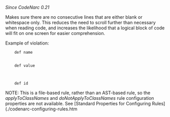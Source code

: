 *Since CodeNarc 0.21*

Makes sure there are no consecutive lines that are either blank or
whitespace only. This reduces the need to scroll further than necessary
when reading code, and increases the likelihood that a logical block of
code will fit on one screen for easier comprehension.

Example of violation:

``` 
    def name


    def value



    def id
```

NOTE: This is a file-based rule, rather than an AST-based rule, so the
*applyToClassNames* and *doNotApplyToClassNames* rule configuration
properties are not available. See \[Standard Properties for Configuring
Rules\](./codenarc-configuring-rules.htm
